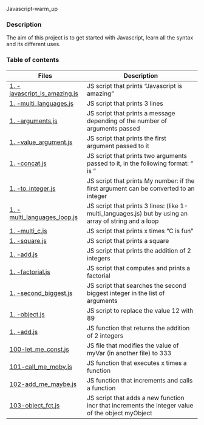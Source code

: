 Javascript-warm_up

### Description
The aim of this project is to get started with Javascript, learn all the syntax and its different uses.

### Table of contents
Files | Description
----- | -----------
[1. -javascript_is_amazing.js](./0-javascript_is_amazing.js) | JS script that prints “Javascript is amazing”
[1. -multi_languages.js](./1-multi_languages.js) | JS script that prints 3 lines
[1. -arguments.js](./2-arguments.js) | JS script that prints a message depending of the number of arguments passed
[1. -value_argument.js](./3-value_argument.js) | JS script that prints the first argument passed to it
[1. -concat.js](./4-concat.js) | JS script that prints two arguments passed to it, in the following format: “ is ”
[1. -to_integer.js](./5-to_integer.js) | JS script that prints My number: <first argument converted in integer> if the first argument can be converted to an integer
[1. -multi_languages_loop.js](./6-multi_languages_loop.js) | JS script that prints 3 lines: (like 1-multi_languages.js) but by using an array of string and a loop
[1. -multi_c.js](./7-multi_c.js) | JS script that prints x times “C is fun”
[1. -square.js](./8-square.js) | JS script that prints a square
[1. -add.js](./9-add.js) | JS script that prints the addition of 2 integers
[1. -factorial.js](./10-factorial.js) | JS script that computes and prints a factorial
[1. -second_biggest.js](./11-second_biggest.js) | JS script that searches the second biggest integer in the list of arguments
[1. -object.js](./12-object.js) | JS script to replace the value 12 with 89
[1. -add.js](./13-add.js) | JS function that returns the addition of 2 integers
[100-let_me_const.js](./100-let_me_const.js) | JS file that modifies the value of myVar (in another file) to 333
[101-call_me_moby.js](./101-call_me_moby.js) | JS function that executes x times a function
[102-add_me_maybe.js](./102-add_me_maybe.js) | JS function that increments and calls a function
[103-object_fct.js](./103-object_fct.js) | JS script that adds a new function incr that increments the integer value of the object myObject
